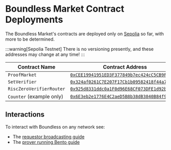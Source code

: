 # Boundless Market Contract Deployments

The Boundless Market's contracts are deployed only on [Sepolia](#sepolia) so far, with more to be determined.

:::warning[Sepolia Testnet]
There is no versioning presently, and these addresses may change at any time!
:::

| Contract Name            | Contract Address                                                                                                                |
| ------------------------ | ------------------------------------------------------------------------------------------------------------------------------- |
| `ProofMarket`            | [`0xCEE19941951ED3F377849b7ec424cC5CB9F95A89`](https://sepolia.etherscan.io/address/0xCEE19941951ED3F377849b7ec424cC5CB9F95A89) |
| `SetVerifier`            | [`0x324af0261C7E207F17Cb1b09582418f44a77c3eE`](https://sepolia.etherscan.io/address/0x324af0261C7E207F17Cb1b09582418f44a77c3eE) |
| `RiscZeroVerifierRouter` | [`0x925d8331ddc0a1F0d96E68CF073DFE1d92b69187`](https://sepolia.etherscan.io/address/0x925d8331ddc0a1F0d96E68CF073DFE1d92b69187) |
| `Counter` (example only) | [`0x6E3eb2e1776E4C2aeD5B8b38dB3840B84f9BE09e`](https://sepolia.etherscan.io/address/0x6E3eb2e1776E4C2aeD5B8b38dB3840B84f9BE09e) |

## Interactions

To interact with Boundless on any network see:

- The [requestor broadcasting guide](/requestor-manual/broadcasting-requests#public-networks)
- The [prover running Bento guide](/prover-manual/bento/running)
